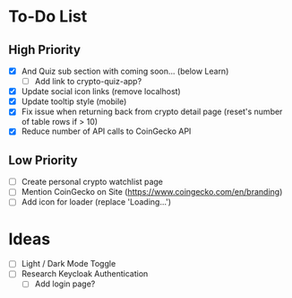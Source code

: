 # To-Do List

## High Priority

- [x] And Quiz sub section with coming soon... (below Learn)
  - [ ] Add link to crypto-quiz-app?
- [x] Update social icon links (remove localhost)
- [x] Update tooltip style (mobile)
- [x] Fix issue when returning back from crypto detail page (reset's number of table rows if > 10)
- [x] Reduce number of API calls to CoinGecko API

## Low Priority

- [ ] Create personal crypto watchlist page
- [ ] Mention CoinGecko on Site (https://www.coingecko.com/en/branding)
- [ ] Add icon for loader (replace 'Loading...')

# Ideas

- [ ] Light / Dark Mode Toggle
- [ ] Research Keycloak Authentication
  - [ ] Add login page?
